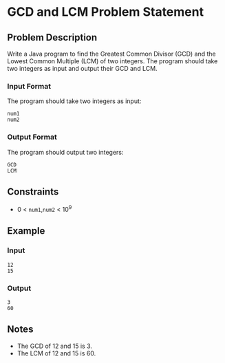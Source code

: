 # GCD and LCM Problem Statement

## Problem Description

Write a Java program to find the Greatest Common Divisor (GCD) and the Lowest Common Multiple (LCM) of two integers. The program should take two integers as input and output their GCD and LCM.


### Input Format

The program should take two integers as input:

```
num1
num2
```

### Output Format

The program should output two integers:

```
GCD
LCM
```

## Constraints
- 0 < `num1`,`num2` < 10<sup>9</sup>


## Example

### Input
```
12
15
```

### Output
```
3
60
```


## Notes

- The GCD of 12 and 15 is 3.
- The LCM of 12 and 15 is 60.


